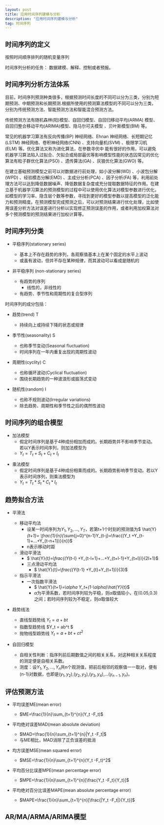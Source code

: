 ```yaml
---
layout: post
title: 应用时间序列建模与分析
description: "应用时间序列建模与分析"
tag: 时间序列
---
```

## 时间序列的定义

按照时间顺序排列的随机变量序列

时间序列分析的任务： 数据建模、解释、控制或者预报。

## 时间序列分析方法体系

目前，时间序列预测种类很多，根据预测时间长度的不同可以分为三类，分别为短期预测、中期预测和长期预测.根据所使用的预测算法模型的不同可以分为三类，分别为传统预测方法、智能预测方法和智能混合预测方法。

传统预测方法有随机森林(阳)模型、自回归模型、自回归移动平均(ARMA) 模型、自回归整合移动平均(ARIMA)模型、隐马尔可夫模型 、贝叶斯模型(BM) 等。

常见的机器学习算法有反向传播(BP) 神经网络、Ehnan 神经网络、长短期记忆(LSTM) 神经网络、卷积神经网络(CNN) 、支持向量机(SVM) 、极限学习机(ELM) 等。优化算法又称为进化算法，在参数寻优中
能有很好的作用，可以避免机器学习算法陷入过拟合、欠拟合或局部最优等影响模型性能的状态囚常见的优化算法有粒子群优化算法(PSO) 、遗传算法(GA) 、灰狼优化算法(GWO) 等。

在建立基础预测模型之前可以对数据进行前处理，如小波分解(WD) 、小波包分解(WPD) 、经验模态分解(EMD) 、主成分分析(PCA) 、因子分析(FA) 等，利用前处理方法可以达到降低数据噪声、降低数据复杂度或充分提取数据特征的作用。在建立基于机器学习算法的预测模型的过程中可以使用优化算法对模型参数进行优化，如模型的学习率、隐含层个数等参数，寻找到更好的模型参数以提高模型的泛化能力和预测精度。在预测模型完成预测之后，可以对预测结果进行优化处理，比如使用误差分析方法对误差进行分析以实现修正预测误差的作用，或者利用加权算法对多个预测模型的预测结果进行加权计算等。

## 时间序列分类

- 平稳序列(stationary series)

  - 基本上不存在趋势的序列，各观察值基本上在某个固定的水平上波动
  - 或虽有波动，但并不存在某种规律，而其波动可以看成是随机的
- 非平稳序列 (non-stationary series)

  - 有趋势的序列
    - 线性的，非线性的
  - 有趋势、季节性和周期性的复合型序列

时间序列的成分包括：

- 趋势(trend) T

  - 持续向上或持续下降的状态或规律
- 季节性(seasonality) S

  - 也称季节变动(Seasonal fluctuation)
  - 时间序列在一年内重复出现的周期性波动
- 周期性(cyclity) C

  - 也称循环波动(Cyclical fluctuation)
  - 围绕长期趋势的一种波浪形或振荡式变动
- 随机性(random) I

  - 也称不规则波动(Irregular variations)
  - 除去趋势、周期性和季节性之后的偶然性波动

## 时间序列的组合模型

- 加法模型
  * 假定时间序列是基于4种成份相加而成的。长期趋势并不影响季节变动。若以Y表示时间序列，则加法模型为
  * $Y_t=T_t+S_t+C_t+I_t$

* 乘法模型
  * 假定时间序列是基于4种成份相乘而成的。长期趋势影响季节变动。若以Y表示时间序列，则乘法模型为
  * $Y_t=T_t*S_t*C_t*I_t$

## 趋势拟合方法

* 平滑法

  * 移动平均法
    * 设某一时间序列为$Y_1,Y_2,...,Y_T$，若第t+1个时刻的预测值为$ \hat{Y}_{t+1}= \frac{1}{n}{\sum_{j=0}^{n-1}Y_{t-j}=\frac{(Y_t +Y_{t-1}+...+Y_{t-n+1})}{n}}$
    * n表示移动时距
  * 滑动平滑法
    * $ \hat{Y}_{t}=\frac{(Y_{t-l} +Y_{t-l+1}+...+Y_{t+l-1}+Y_{t+l})}{2l+1}$
    * 三点滑动平均法
      * $ \hat{Y}_{t}=\frac{(Y_{t-1} +Y_{t}+Y_{t+1})}{3}$
  * 指示平滑法
    * 一次指数平滑法
      * $ \hat{Y}_{t+1}=\alpha Y_t+(1-\alpha)\hat{Y}_{t}$
      * $\alpha$为平滑系数，若时间序列较为平稳，则$\alpha$取值较小，在(0.05,0.3)之间；若时间序列较为不稳定，则$\alpha$取值较大
* 趋势线法

  * 直线型趋势线 $Y_t = a + bt$
  * 指数型趋势线 $Y_t = ab^t $
  * 抛物线型趋势线 $Y_t = a +bt+ct^2$
* 自回归模型

  * 自相关性判断：指序列前后期数值之间的相关关系，对这种相关关系程度的测定便是自相关系数。
  * 测度：设$Y_1,Y_2,...,Y_n$共n个观测值，把前后相邻的观察值一一取对，便有(n-1)对数据，也即是$(y_1,y_2)$,$(y_2,y_3)$,$(y_3,y_4)$,...$(y_{n-1},y_n)$。

## 评估预测方法

- 平均误差ME(mean error)

  - $ME=\frac{1}{n}\sum_{t=1}^{n}(Y_t -F_t)$
- 平均绝对误差MAD(mean absolute deviation)

  - $MAD=\frac{1}{n}\sum_{t=1}^{n}|Y_t -F_t|$
  - 与ME相比，MAD消除了正负误差的抵消
- 均方误差MSE(mean squared error)

  - $MSE=\frac{1}{n}\sum_{t=1}^{n}(Y_t -F_t)^2$
- 平均百分比误差MPE(mean percentage error)

  - $MPE=\frac{1}{n}\sum_{t=1}^{n}[\frac{Y_t -F_t}{Y_t}]$
- 平均绝对百分比误差MAPE(mean absolute percentage error)

  - $MAPE=\frac{1}{n}\sum_{t=1}^{n}[\frac{|Y_t -F_t|}{Y_t}]$

## AR/MA/ARMA/ARIMA模型
